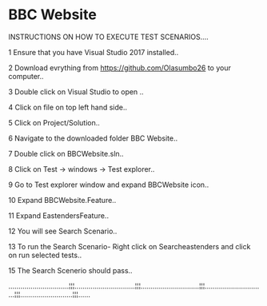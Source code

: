 # BBC Website
INSTRUCTIONS ON HOW TO EXECUTE TEST SCENARIOS....

1 Ensure that you have Visual Studio 2017 installed..

2 Download evrything from https://github.com/Olasumbo26 to your computer..

3 Double click on Visual Studio to open ..

4 Click on file on top left hand side..

5 Click on Project/Solution..

6 Navigate to the downloaded folder BBC Website..

7 Double click on BBCWebsite.sln..

8 Click on Test -> windows -> Test explorer..

9 Go to Test explorer window and expand BBCWebsite icon..

10 Expand BBCWebsite.Feature..

11 Expand EastendersFeature..

12 You will see Search Scenario..

13 To run the Search Scenario- Right click on Searcheastenders and click on run selected tests..

15 The Search Scenerio should pass..

..............................¦¦¦..............................¦¦¦.............................¦¦¦..............................¦¦¦..........................¦¦¦......                                           
                                                
